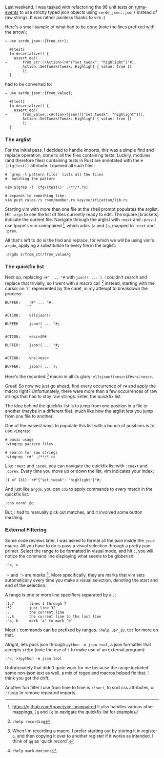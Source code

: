 Last weekend, I was tasked with refactoring the 96 unit
tests on
[ruma-events](https://github.com/ruma/ruma-events/pull/70)
to use strictly typed json objects using `serde_json::json!`
instead of raw strings.  It was rather painless thanks to
vim :)

Here's a small sample of what had to be done (note the lines
prefixed with the arrow):

```
→ use serde_json::{from_str};
  
  #[test]
  fn deserialize() {
    assert_eq!(
→       from_str::<Action>(r#"{"set_tweak": "highlight"}"#),
        Action::SetTweak(Tweak::Highlight { value: true })
        );
  }
```

had to be converted to:

```
→ use serde_json::{from_value};
  
  #[test]
  fn deserialize() {
    assert_eq!(
→       from_value::<Action>(json!({"set_tweak": "highlight"})),
        Action::SetTweak(Tweak::Highlight { value: true })
        );
  }
```

### The arglist

For the initial pass, I decided to handle imports, this was
a simple find and replace operation, done to all the files
containing tests. Luckily, modules (and therefore files)
containing tests in Rust are annotated with the
`#[cfg(test)]` attribute. I opened all such files:

```
# `grep -l pattern files` lists all the files
#  matching the pattern

vim $(grep -l 'cfg\(test\)' ./**/*.rs)

# expands to something like:
vim push_rules.rs room/member.rs key/verification/lib.rs
```

Starting vim with more than one file at the shell prompt
populates the arglist.  Hit `:args` to see the list of
files currently ready to edit. The square [brackets]
indicate the current file.  Navigate through the arglist
with `:next` and `:prev`. I use tpope's vim-unimpaired
[^un], which adds `]a` and `[a`, mapped to `:next` and
`:prev`.

[^un]: https://github.com/tpope/vim-unimpaired
  It also handles various other mappings, `]q` and `[q` to
  navigate the quickfix list for example

All that's left to do is the find and replace, for which we
will be using vim's `argdo`, applying a substitution to
every file in the arglist:

```
:argdo s/from_str/from_value/g
```

### The quickfix list

Next up, replacing `r#" ... "#` with `json!( ... )`. I
couldn't search and replace that trivially, so I went with a
macro call [^macro] instead, starting with the cursor on
'r', represented by the caret, in my attempt to breakdown
the process:

[^macro]: `:help recording`

```
BUFFER:    r#" ... "#;
           ^

ACTION:    vllsjson!(

BUFFER     json!( ... "#;
                ^

ACTION:    <esc>$F#

BUFFER:    json!( ... "#;
                       ^

ACTION:    vhs)<esc>

BUFFER:    json!( ... );
```

Here's the recorded [^rec] macro in all its glory:
`vllsjson!(<esc>$F#vhs)<esc>`. 

[^rec]: When I'm recording a macro, I prefer starting out by
  storing it in register `q`, and then copying it over to
  another register if it works as intended. I think of `qq` as
  'quick record'.

Great! So now we just go ahead, find every occurrence of
`r#` and apply the macro right? Unfortunately, there were
more than a few occurrences of raw strings that had to stay
raw strings. Enter, the quickfix list.

The idea behind the quickfix list is to jump from one
position in a file to another (maybe in a different file),
much like how the arglist lets you jump from one file to
another.

One of the easiest ways to populate this list with a bunch
of positions is to use `vimgrep`:

```
# basic usage
:vimgrep pattern files

# search for raw strings
:vimgrep 'r#' ./**/*.rs
``` 

Like `:next` and `:prev`, you can navigate the quickfix list
with `:cnext` and `:cprev`. Every time you move up or down
the list, vim indicates your index:

```
(1 of 131): r#"{"set_tweak": "highlight"}"#;
```

And just like `argdo`, you can `cdo` to apply commands to
*every* match in the quickfix list:

```
:cdo norm! @q
```

But, I had to manually pick out matches, and it involved
some button mashing.

### External Filtering

Some code reviews later, I was asked to format all the json
inside the `json!` macro. All you have to do is pass a
visual selection through a pretty json printer. Select the
range to be formatted in visual mode, and hit `:`, you will
notice the command line displaying what seems to be
gibberish:

```
:'<,'>
```

`'<` and `'>` are *marks* [^mark-motions]. More
specifically, they are marks that vim sets automatically
every time you make a visual selection, denoting the start
and end of the selection.

[^mark-motions]: `:help mark-motions`

A range is one or more line specifiers separated by a `,`:

```
:1,7       lines 1 through 7
:32        just line 32
:.         the current line
:.,$       the current line to the last line
:'a,'b     mark 'a' to mark 'b'
```

Most `:` commands can be prefixed by ranges. `:help
usr_10.txt` for more on that.

Alright, lets pass json through `python -m json.tool`, a
json formatter that accepts `stdin` (note the use of `!` to
make use of an external program):

```
:'<,'>!python -m json.tool
```

Unfortunately that didn't quite work for me because the
range included some non-json text as well, a mix of regex
and macros helped fix that. I think you get the drift.

Another fun filter I use from time to time is `:!sort`, to
sort css attributes, or `:!uniq` to remove repeated imports.

